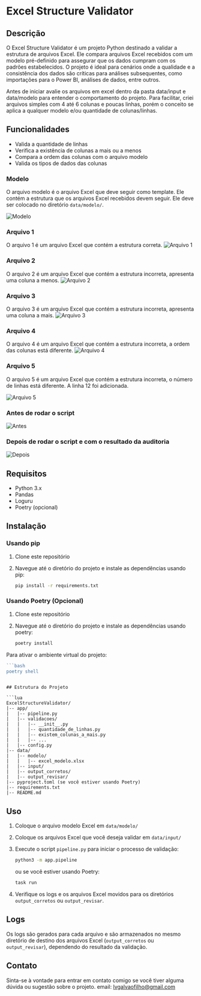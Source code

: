 # Excel Structure Validator

## Descrição

O Excel Structure Validator é um projeto Python destinado a validar a estrutura de arquivos Excel. Ele compara arquivos Excel recebidos com um modelo pré-definido para assegurar que os dados cumpram com os padrões estabelecidos. O projeto é ideal para cenários onde a qualidade e a consistência dos dados são críticas para análises subsequentes, como importações para o Power BI, análises de dados, entre outros.

Antes de iniciar avalie os arquivos em excel dentro da pasta data/input e data/modelo para entender o comportamento do projeto. Para facilitar, criei arquivos simples com 4 até 6 colunas e poucas linhas, porém o conceito se aplica a qualquer modelo e/ou quantidade de colunas/linhas.

## Funcionalidades

* Valida a quantidade de linhas
* Verifica a existência de colunas a mais ou a menos
* Compara a ordem das colunas com o arquivo modelo
* Valida os tipos de dados das colunas

### Modelo

O arquivo modelo é o arquivo Excel que deve seguir como template. Ele contém a estrutura que os arquivos Excel recebidos devem seguir. Ele deve ser colocado no diretório `data/modelo/`.

![Modelo](./static/pic/modelo.png)

### Arquivo 1

O arquivo 1 é um arquivo Excel que contém a estrutura correta.
![Arquivo 1](./static/pic/arquivo_1.png)

### Arquivo 2

O arquivo 2 é um arquivo Excel que contém a estrutura incorreta, apresenta uma coluna a menos.
![Arquivo 2](./static/pic/arquivo_2.png)

### Arquivo 3

O arquivo 3 é um arquivo Excel que contém a estrutura incorreta, apresenta uma coluna a mais.
![Arquivo 3](./static/pic/arquivo_3.png)

### Arquivo 4

O arquivo 4 é um arquivo Excel que contém a estrutura incorreta, a ordem das colunas está diferente.
![Arquivo 4](./static/pic/arquivo_4.png)

### Arquivo 5

O arquivo 5 é um arquivo Excel que contém a estrutura incorreta, o número de linhas está diferente. A linha 12 foi adicionada.

![Arquivo 5](./static/pic/arquivo_5.png)

### Antes de rodar o script

![Antes](./static/pic/antes.png)

### Depois de rodar o script e com o resultado da auditoria

![Depois](./static/pic/depois.png)

## Requisitos

* Python 3.x
* Pandas
* Loguru
* Poetry (opcional)

## Instalação

### Usando pip

1. Clone este repositório
    
2. Navegue até o diretório do projeto e instale as dependências usando pip:
    
    ```bash
    pip install -r requirements.txt
    ```
    

### Usando Poetry (Opcional)

1. Clone este repositório
    
2. Navegue até o diretório do projeto e instale as dependências usando poetry:
    
    ```bash
    poetry install
    ```
    

Para ativar o ambiente virtual do projeto:

```go
```bash
poetry shell
```
```

## Estrutura do Projeto

```lua
ExcelStructureValidator/
|-- app/
|   |-- pipeline.py
|   |-- validacoes/
|   |   |-- __init__.py
|   |   |-- quantidade_de_linhas.py
|   |   |-- existem_colunas_a_mais.py
|   |   |-- ...
|   |-- config.py
|-- data/
|   |-- modelo/
|   |   |-- excel_modelo.xlsx
|   |-- input/
|   |-- output_corretos/
|   |-- output_revisar/
|-- pyproject.toml (se você estiver usando Poetry)
|-- requirements.txt
|-- README.md
```

## Uso

1. Coloque o arquivo modelo Excel em `data/modelo/`
    
2. Coloque os arquivos Excel que você deseja validar em `data/input/`
    
3. Execute o script `pipeline.py` para iniciar o processo de validação:
    
    ```bash
    python3 -m app.pipeline
    ```

    ou se você estiver usando Poetry:

    ```bash
    task run
    ```
    
4. Verifique os logs e os arquivos Excel movidos para os diretórios `output_corretos` ou `output_revisar`.
    

## Logs

Os logs são gerados para cada arquivo e são armazenados no mesmo diretório de destino dos arquivos Excel (`output_corretos` ou `output_revisar`), dependendo do resultado da validação.

## Contato

Sinta-se à vontade para entrar em contato comigo se você tiver alguma dúvida ou sugestão sobre o projeto.
email: lvgalvaofilho@gmail.com